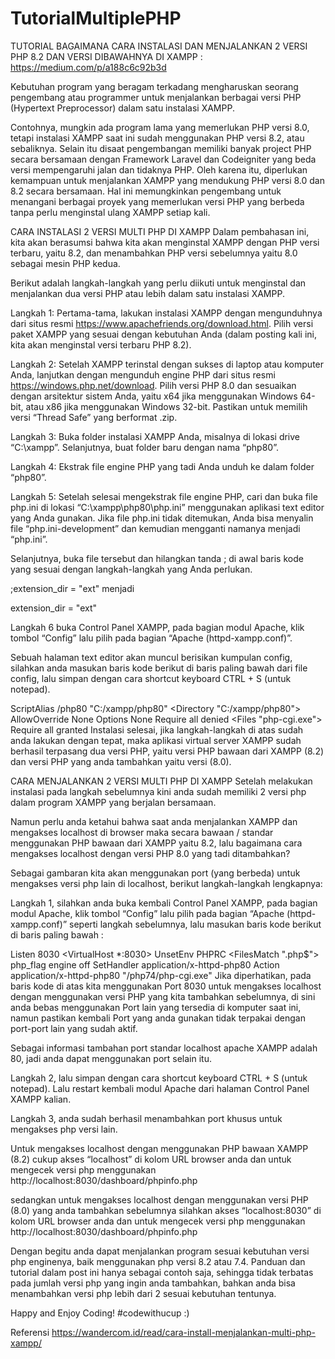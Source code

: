 # TutorialMultiplePHP
TUTORIAL BAGAIMANA CARA INSTALASI DAN MENJALANKAN 2 VERSI PHP 8.2 DAN VERSI DIBAWAHNYA DI XAMPP : https://medium.com/p/a188c6c92b3d

Kebutuhan program yang beragam terkadang mengharuskan seorang pengembang atau programmer untuk menjalankan berbagai versi PHP (Hypertext Preprocessor) dalam satu instalasi XAMPP.

Contohnya, mungkin ada program lama yang memerlukan PHP versi 8.0, tetapi instalasi XAMPP saat ini sudah menggunakan PHP versi 8.2, atau sebaliknya. Selain itu disaat pengembangan memiliki banyak project PHP secara bersamaan dengan Framework Laravel dan Codeigniter yang beda versi mempengaruhi jalan dan tidaknya PHP. Oleh karena itu, diperlukan kemampuan untuk menjalankan XAMPP yang mendukung PHP versi 8.0 dan 8.2 secara bersamaan. Hal ini memungkinkan pengembang untuk menangani berbagai proyek yang memerlukan versi PHP yang berbeda tanpa perlu menginstal ulang XAMPP setiap kali.

CARA INSTALASI 2 VERSI MULTI PHP DI XAMPP
Dalam pembahasan ini, kita akan berasumsi bahwa kita akan menginstal XAMPP dengan PHP versi terbaru, yaitu 8.2, dan menambahkan PHP versi sebelumnya yaitu 8.0 sebagai mesin PHP kedua.

Berikut adalah langkah-langkah yang perlu diikuti untuk menginstal dan menjalankan dua versi PHP atau lebih dalam satu instalasi XAMPP.

Langkah 1:
Pertama-tama, lakukan instalasi XAMPP dengan mengunduhnya dari situs resmi https://www.apachefriends.org/download.html. Pilih versi paket XAMPP yang sesuai dengan kebutuhan Anda (dalam posting kali ini, kita akan menginstal versi terbaru PHP 8.2).

Langkah 2:
Setelah XAMPP terinstal dengan sukses di laptop atau komputer Anda, lanjutkan dengan mengunduh engine PHP dari situs resmi https://windows.php.net/download. Pilih versi PHP 8.0 dan sesuaikan dengan arsitektur sistem Anda, yaitu x64 jika menggunakan Windows 64-bit, atau x86 jika menggunakan Windows 32-bit. Pastikan untuk memilih versi “Thread Safe” yang berformat .zip.

Langkah 3:
Buka folder instalasi XAMPP Anda, misalnya di lokasi drive “C:\xampp”. Selanjutnya, buat folder baru dengan nama “php80”.

Langkah 4:
Ekstrak file engine PHP yang tadi Anda unduh ke dalam folder “php80”.

Langkah 5:
Setelah selesai mengekstrak file engine PHP, cari dan buka file php.ini di lokasi “C:\xampp\php80\php.ini” menggunakan aplikasi text editor yang Anda gunakan. Jika file php.ini tidak ditemukan, Anda bisa menyalin file “php.ini-development” dan kemudian mengganti namanya menjadi “php.ini”.

Selanjutnya, buka file tersebut dan hilangkan tanda ; di awal baris kode yang sesuai dengan langkah-langkah yang Anda perlukan.

;extension_dir = "ext"
menjadi

extension_dir = "ext"

Langkah 6
buka Control Panel XAMPP, pada bagian modul Apache, klik tombol “Config” lalu pilih pada bagian “Apache (httpd-xampp.conf)”.

Sebuah halaman text editor akan muncul berisikan kumpulan config, silahkan anda masukan baris kode berikut di baris paling bawah dari file config, lalu simpan dengan cara shortcut keyboard CTRL + S (untuk notepad).

ScriptAlias /php80 "C:/xampp/php80"
<Directory "C:/xampp/php80">
    AllowOverride None
    Options None
    Require all denied
    <Files "php-cgi.exe">
        Require all granted
    </Files>
</Directory>
Instalasi selesai, jika langkah-langkah di atas sudah anda lakukan dengan tepat, maka aplikasi virtual server XAMPP sudah berhasil terpasang dua versi PHP, yaitu versi PHP bawaan dari XAMPP (8.2) dan versi PHP yang anda tambahkan yaitu versi (8.0).

CARA MENJALANKAN 2 VERSI MULTI PHP DI XAMPP
Setelah melakukan instalasi pada langkah sebelumnya kini anda sudah memiliki 2 versi php dalam program XAMPP yang berjalan bersamaan.

Namun perlu anda ketahui bahwa saat anda menjalankan XAMPP dan mengakses localhost di browser maka secara bawaan / standar menggunakan PHP bawaan dari XAMPP yaitu 8.2, lalu bagaimana cara mengakses localhost dengan versi PHP 8.0 yang tadi ditambahkan?

Sebagai gambaran kita akan menggunakan port (yang berbeda) untuk mengakses versi php lain di localhost, berikut langkah-langkah lengkapnya:

Langkah 1, silahkan anda buka kembali Control Panel XAMPP, pada bagian modul Apache, klik tombol “Config” lalu pilih pada bagian “Apache (httpd-xampp.conf)” seperti langkah sebelumnya, lalu masukan baris kode berikut di baris paling bawah :

Listen 8030
<VirtualHost *:8030>
    UnsetEnv PHPRC
    <FilesMatch "\.php$">
        php_flag engine off
        SetHandler application/x-httpd-php80
        Action application/x-httpd-php80 "/php74/php-cgi.exe"
    </FilesMatch>
</VirtualHost>
Jika diperhatikan, pada baris kode di atas kita menggunakan Port 8030 untuk mengakses localhost dengan menggunakan versi PHP yang kita tambahkan sebelumnya, di sini anda bebas menggunakan Port lain yang tersedia di komputer saat ini, namun pastikan kembali Port yang anda gunakan tidak terpakai dengan port-port lain yang sudah aktif.

Sebagai informasi tambahan port standar localhost apache XAMPP adalah 80, jadi anda dapat menggunakan port selain itu.

Langkah 2, lalu simpan dengan cara shortcut keyboard CTRL + S (untuk notepad). Lalu restart kembali modul Apache dari halaman Control Panel XAMPP kalian.

Langkah 3, anda sudah berhasil menambahkan port khusus untuk mengakses php versi lain.


Untuk mengakses localhost dengan menggunakan PHP bawaan XAMPP (8.2) cukup akses “localhost” di kolom URL browser anda dan untuk mengecek versi php menggunakan http://localhost:8030/dashboard/phpinfo.php


sedangkan untuk mengakses localhost dengan menggunakan versi PHP (8.0) yang anda tambahkan sebelumnya silahkan akses “localhost:8030” di kolom URL browser anda dan untuk mengecek versi php menggunakan http://localhost:8030/dashboard/phpinfo.php

Dengan begitu anda dapat menjalankan program sesuai kebutuhan versi php enginenya, baik menggunakan php versi 8.2 atau 7.4. Panduan dan tutorial dalam post ini hanya sebagai contoh saja, sehingga tidak terbatas pada jumlah versi php yang ingin anda tambahkan, bahkan anda bisa menambahkan versi php lebih dari 2 sesuai kebutuhan tentunya.

Happy and Enjoy Coding! #codewithucup :)

Referensi
https://wandercom.id/read/cara-install-menjalankan-multi-php-xampp/
